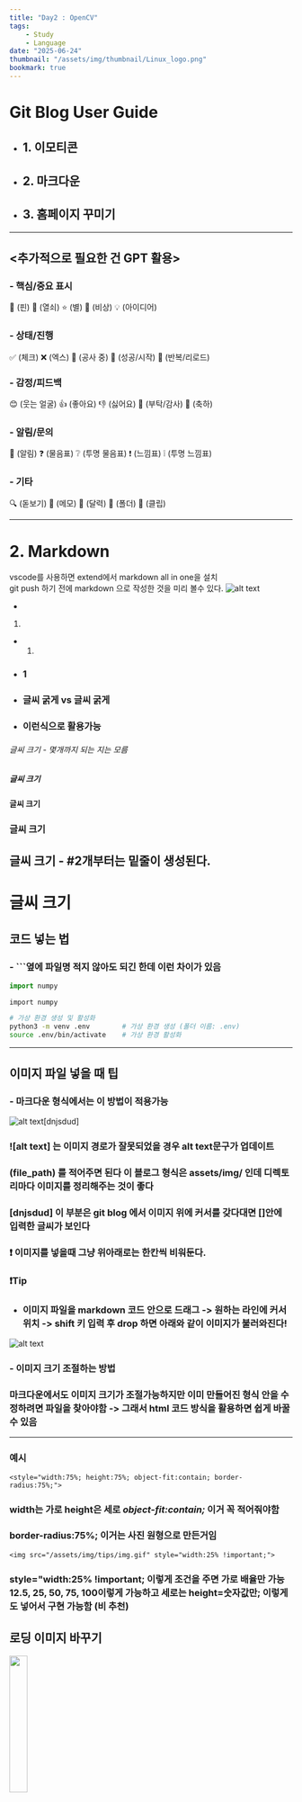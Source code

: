 ```yaml
---
title: "Day2 : OpenCV"
tags:
    - Study
    - Language
date: "2025-06-24"
thumbnail: "/assets/img/thumbnail/Linux_logo.png"
bookmark: true
---
```

# Git Blog User Guide
- ## 1. 이모티콘<br>
- ## 2. 마크다운<br>
- ## 3. 홈페이지 꾸미기<br>
---
## <추가적으로 필요한 건 GPT 활용>
### - 핵심/중요 표시
📌 (핀)
🔑 (열쇠)
⭐ (별)
🚨 (비상)
💡 (아이디어)
### - 상태/진행
✅ (체크)
❌ (엑스)
🚧 (공사 중)
🚀 (성공/시작)
🔄 (반복/리로드)
### - 감정/피드백
😊 (웃는 얼굴)
👍 (좋아요)
👎 (싫어요)
🙏 (부탁/감사)
🎉 (축하)
### - 알림/문의
📢 (알림)
❓ (물음표)
❔ (투명 물음표)
❗ (느낌표)
❕ (투명 느낌표)
### - 기타
🔍 (돋보기)
📝 (메모)
📅 (달력)
📂 (폴더)
📎 (클립)

---

# 2. Markdown
vscode를 사용하면 extend에서 markdown all in one을 설치 <br>
git push 하기 전에 markdown 으로 작성한 것을 미리 볼수 있다. 
![alt text](assets/img/tips/md_view.png)

- 
1.
- 1.
- ### 1 
- ### **글씨 굵게** vs 글씨 굵게
- ### 이런식으로 활용가능

###### 글씨 크기 - 몇개까지 되는 지는 모름
##### 글씨 크기
#### 글씨 크기
### 글씨 크기 
## 글씨 크기  - #2개부터는 밑줄이 생성된다.
# 글씨 크기 


## 코드 넣는 법
### - ```옆에 파일명 적지 않아도 되긴 한데 이런 차이가 있음
```py
import numpy
```

```
import numpy
```

```bash
# 가상 환경 생성 및 활성화
python3 -m venv .env        # 가상 환경 생성 (폴더 이름: .env)
source .env/bin/activate    # 가상 환경 활성화
```
---
## 이미지 파일 넣을 때 팁

### - 마크다운 형식에서는 이 방법이 적용가능

![alt text](assets/img/tips/img.gif)[dnjsdud] 

### ![alt text] 는 이미지 경로가 잘못되었을 경우 alt text문구가 업데이트 
### (file_path) 를 적어주면 된다 이 블로그 형식은 assets/img/ 인데 디렉토리마다 이미지를 정리해주는 것이 좋다
### [dnjsdud] 이 부분은 git blog 에서 이미지 위에 커서를 갖다대면 []안에 입력한 글씨가 보인다
### ❗ 이미지를 넣을때 그냥 위아래로는 한칸씩 비워둔다.
### ❗Tip 
- ### 이미지 파일을 markdown 코드 안으로 드래그 -> 원하는 라인에 커서 위치 -> shift 키 입력 후 drop 하면 아래와 같이 이미지가 불러와진다!  

![alt text](assets/img/tips/img_tip1.png)

### - 이미지 크기 조절하는 방법

### 마크다운에서도 이미지 크기가 조절가능하지만 이미 만들어진 형식 안을 수정하려면 파일을 찾아야함 -> 그래서 html 코드 방식을 활용하면 쉽게 바꿀 수 있음
---
### 예시

```
<style="width:75%; height:75%; object-fit:contain; border-radius:75%;">
```
### width는 가로 height은 세로 *object-fit:contain;* 이거 **꼭** 적어줘야함 
### border-radius:75%; 이거는 사진 원형으로 만든거임 

```
<img src="/assets/img/tips/img.gif" style="width:25% !important;">
```

### style="width:25% !important; 이렇게 조건을 주면 가로 배율만 가능 12.5, 25, 50, 75, 100이렇게 가능하고 세로는 height=숫자값만; 이렇게도 넣어서 구현 가능함 (비 추천)

## 로딩 이미지 바꾸기

<img src="/assets/img/tips/loading.png" style="width:25%; height:25%; object-fit:contain;">

### - 위 사진에 있는 loading.html파일에 들어가서

```html
<div id="loading">
    <div class="loading_box">
        <img src="{{ '/assets/img/img.gif' | prepend: site.baseurl }}" style="width:75%; height:75%; object-fit:contain; border-radius:75%;">
        <p>Please wait ...</p>  /* 이미지 밑에 적을 내용 */
    </div>
</div>
```

### ❗Tip 
### loading 글씨 색을 바꾸고 싶다하면 

<img src="/assets/img/tips/img_tip2.png" style="width:25%; height:25%; object-fit:contain;">

